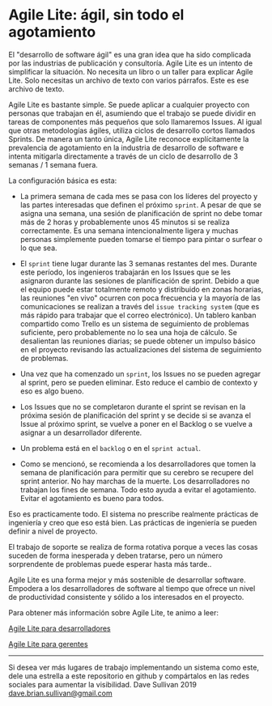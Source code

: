 # Agile Lite: ágil, sin todo el agotamiento

El "desarrollo de software ágil" es una gran idea que ha sido complicada por las industrias de publicación y consultoría. Agile Lite es un intento de simplificar la situación. No necesita un libro o un taller para explicar Agile Lite. Solo necesitas un archivo de texto con varios párrafos. Este es ese archivo de texto.

Agile Lite es bastante simple. Se puede aplicar a cualquier proyecto con personas que trabajan en él, asumiendo que el trabajo se puede dividir en tareas de componentes más pequeños que solo llamaremos Issues. Al igual que otras metodologías ágiles, utiliza ciclos de desarrollo cortos llamados Sprints. De manera un tanto única, Agile Lite reconoce explícitamente la prevalencia de agotamiento en la industria de desarrollo de software e intenta mitigarla directamente a través de un ciclo de desarrollo de 3 semanas / 1 semana fuera.

La configuración básica es esta:

* La primera semana de cada mes se pasa con los líderes del proyecto y las partes interesadas que definen el próximo `sprint`. A pesar de que se asigna una semana, una sesión de planificación de sprint no debe tomar más de 2 horas y probablemente unos 45 minutos si se realiza correctamente. Es una semana intencionalmente ligera y muchas personas simplemente pueden tomarse el tiempo para pintar o surfear o lo que sea.

* El `sprint` tiene lugar durante las 3 semanas restantes del mes. Durante este período, los ingenieros trabajarán en los Issues que se les asignaron durante las sesiones de planificación de sprint. Debido a que el equipo puede estar totalmente remoto y distribuido en zonas horarias, las reuniones "en vivo" ocurren con poca frecuencia y la mayoría de las comunicaciones se realizan a través del `issue tracking system` (que es más rápido para trabajar que el correo electrónico). Un tablero kanban compartido como Trello es un sistema de seguimiento de problemas suficiente, pero probablemente no lo sea una hoja de cálculo. Se desalientan las reuniones diarias; se puede obtener un impulso básico en el proyecto revisando las actualizaciones del sistema de seguimiento de problemas.

* Una vez que ha comenzado un `sprint`, los Issues no se pueden agregar al sprint, pero se pueden eliminar. Esto reduce el cambio de contexto y eso es algo bueno.

* Los Issues que no se completaron durante el sprint se revisan en la próxima sesión de planificación del sprint y se decide si se avanza el Issue al próximo sprint, se vuelve a poner en el Backlog o se vuelve a asignar a un desarrollador diferente.

* Un problema está en el `backlog` o en el `sprint actual`.

* Como se mencionó, se recomienda a los desarrolladores que tomen la semana de planificación para permitir que su cerebro se recupere del sprint anterior. No hay marchas de la muerte. Los desarrolladores no trabajan los fines de semana. Todo esto ayuda a evitar el agotamiento. Evitar el agotamiento es bueno para todos.

Eso es practicamente todo. El sistema no prescribe realmente prácticas de ingeniería y creo que eso está bien. Las prácticas de ingeniería se pueden definir a nivel de proyecto.

El trabajo de soporte se realiza de forma rotativa porque a veces las cosas suceden de forma inesperada y deben tratarse, pero un número sorprendente de problemas puede esperar hasta más tarde..

Agile Lite es una forma mejor y más sostenible de desarrollar software. Empodera a los desarrolladores de software al tiempo que ofrece un nivel de productividad consistente y sólido a los interesados en el proyecto.

Para obtener más información sobre Agile Lite, te animo a leer:

[Agile Lite para desarrolladores](spanish/agile_lite_for_developers.md)

[Agile Lite para gerentes](spanish/agile_lite_for_managers.md)


---
Si desea ver más lugares de trabajo implementando un sistema como este, dele una estrella a este repositorio en github y compártalos en las redes sociales para aumentar la visibilidad. 
Dave Sullivan 2019 dave.brian.sullivan@gmail.com
